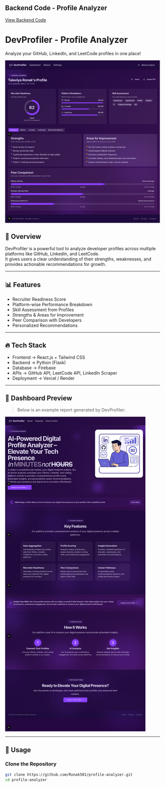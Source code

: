 ## Backend Code - Profile Analyzer

<a href="https://github.com/Ronak501/backend_profile_analyzer" target="_blank">View Backend Code</a>

# DevProfiler - Profile Analyzer

Analyze your GitHub, LinkedIn, and LeetCode profiles in one place!

<p align="center">
  <img src="public/profile.png" alt="DevProfiler Dashboard" />
</p>

## 🚀 Overview

DevProfiler is a powerful tool to analyze developer profiles across multiple platforms like GitHub, LinkedIn, and LeetCode.  
It gives users a clear understanding of their strengths, weaknesses, and provides actionable recommendations for growth.

---

## 📊 Features

- Recruiter Readiness Score
- Platform-wise Performance Breakdown
- Skill Assessment from Profiles
- Strengths & Areas for Improvement
- Peer Comparison with Developers
- Personalized Recommendations

---

## 🔥 Tech Stack

- Frontend → React.js + Tailwind CSS
- Backend → Python (Flask)
- Database → Firebase
- APIs → GitHub API, LeetCode API, LinkedIn Scraper
- Deployment → Vercel / Render

---

## 📸 Dashboard Preview

> Below is an example report generated by DevProfiler:

<img src="public/dashboard.png" alt="DevProfiler Dashboard Preview" />

---

## 📝 Usage

### Clone the Repository
```bash
git clone https://github.com/Ronak501/profile-analyzer.git
cd profile-analyzer

